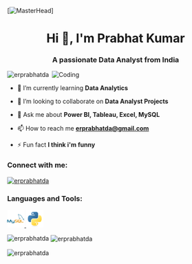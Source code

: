 [![MasterHead](https://media.licdn.com/dms/image/D5622AQGEl3xtCUn4nQ/feedshare-shrink_2048_1536/0/1701768485209?e=1705536000&v=beta&t=vDppFIr69FyiWpGSNKMQVzxFpJ-SPW2-PRiEyroQzIc)]
<h1 align="center">Hi 👋, I'm Prabhat Kumar</h1>
<h3 align="center">A passionate Data Analyst from India</h3>
<img align="right" alt="Coding" width="400" src="https://i.pinimg.com/originals/fc/71/63/fc71635c7f1b09ed30413f59bb749582.gif">
  

<p align="left"> <img src="https://komarev.com/ghpvc/?username=erprabhatda&label=Profile%20views&color=0e75b6&style=flat" alt="erprabhatda" /> </p>

- 🌱 I’m currently learning **Data Analytics**

- 👯 I’m looking to collaborate on **Data Analyst Projects**

- 💬 Ask me about **Power BI, Tableau, Excel, MySQL**

- 📫 How to reach me **erprabhatda@gmail.com**

- ⚡ Fun fact **I think i'm funny**

<h3 align="left">Connect with me:</h3>
<p align="left">
<a href="https://linkedin.com/in/erprabhatda" target="blank"><img align="center" src="https://raw.githubusercontent.com/rahuldkjain/github-profile-readme-generator/master/src/images/icons/Social/linked-in-alt.svg" alt="erprabhatda" height="30" width="40" /></a>
</p>

<h3 align="left">Languages and Tools:</h3>
<p align="left"> <a href="https://www.mysql.com/" target="_blank" rel="noreferrer"> <img src="https://raw.githubusercontent.com/devicons/devicon/master/icons/mysql/mysql-original-wordmark.svg" alt="mysql" width="40" height="40"/> </a> <a href="https://www.python.org" target="_blank" rel="noreferrer"> <img src="https://raw.githubusercontent.com/devicons/devicon/master/icons/python/python-original.svg" alt="python" width="40" height="40"/> </a> </p>

<p><img align="left" src="https://github-readme-stats.vercel.app/api/top-langs?username=erprabhatda&show_icons=true&locale=en&layout=compact" alt="erprabhatda" /></p>

<p>&nbsp;<img align="center" src="https://github-readme-stats.vercel.app/api?username=erprabhatda&show_icons=true&locale=en" alt="erprabhatda" /></p>

<p><img align="center" src="https://github-readme-streak-stats.herokuapp.com/?user=erprabhatda&" alt="erprabhatda" /></p>
